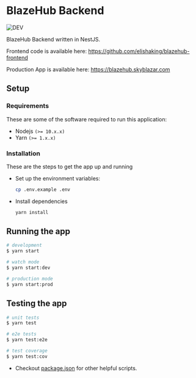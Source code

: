 # BlazeHub Backend

![DEV](https://github.com/elishaking/blazehub-nestjs/workflows/DEV/badge.svg)

BlazeHub Backend written in NestJS.

Frontend code is available here: https://github.com/elishaking/blazehub-frontend

Production App is available here: https://blazehub.skyblazar.com

## Setup

### Requirements

These are some of the software required to run this application:

- Nodejs `(>= 10.x.x)`
- Yarn `(>= 1.x.x)`

### Installation

These are the steps to get the app up and running

- Set up the environment variables:

  ```sh
  cp .env.example .env
  ```

- Install dependencies
  ```sh
  yarn install
  ```

## Running the app

```bash
# development
$ yarn start

# watch mode
$ yarn start:dev

# production mode
$ yarn start:prod
```

## Testing the app

```bash
# unit tests
$ yarn test

# e2e tests
$ yarn test:e2e

# test coverage
$ yarn test:cov
```

- Checkout [package.json](package.json) for other helpful scripts.

